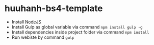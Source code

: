 # huuhanh-bs4-template

- Install <a href="http://nodejs.org">NodeJS</a>
- Install Gulp as global variable via command `npm install gulp -g`
- Install dependencies inside project folder via command `npm install`
- Run webiste by command `gulp`
